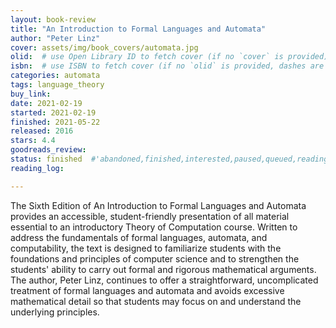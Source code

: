 ```yaml
---
layout: book-review
title: "An Introduction to Formal Languages and Automata"
author: "Peter Linz"
cover: assets/img/book_covers/automata.jpg
olid:  # use Open Library ID to fetch cover (if no `cover` is provided)
isbn:  # use ISBN to fetch cover (if no `olid` is provided, dashes are optional)
categories: automata
tags: language_theory
buy_link: 
date: 2021-02-19
started: 2021-02-19
finished: 2021-05-22
released: 2016
stars: 4.4
goodreads_review:
status: finished  #'abandoned,finished,interested,paused,queued,reading,reread'
reading_log:

---
```


The Sixth Edition of An Introduction to Formal Languages and Automata provides an accessible, student-friendly presentation of all material essential to an introductory Theory of Computation course. Written to address the fundamentals of formal languages, automata, and computability, the text is designed to familiarize students with the foundations and principles of computer science and to strengthen the students' ability to carry out formal and rigorous mathematical arguments. The author, Peter Linz, continues to offer a straightforward, uncomplicated treatment of formal languages and automata and avoids excessive mathematical detail so that students may focus on and understand the underlying principles.